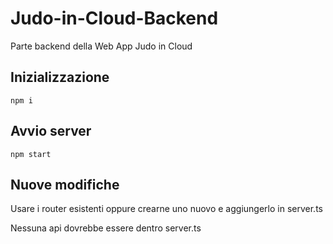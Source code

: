 # Judo-in-Cloud-Backend

Parte backend della Web App Judo in Cloud

## Inizializzazione

`npm i`

## Avvio server

`npm start`

## Nuove modifiche

Usare i router esistenti oppure crearne uno nuovo e aggiungerlo in server.ts

Nessuna api dovrebbe essere dentro server.ts
